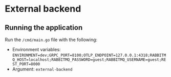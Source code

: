 # External backend

## Running the application

Run the `/cmd/main.go` file with the following:
- Environment variables: `ENVIRONMENT=dev;GRPC_PORT=8100;OTLP_ENDPOINT=127.0.0.1:4318;RABBITMQ_HOST=localhost;RABBITMQ_PASSWORD=guest;RABBITMQ_USERNAME=guest;REST_PORT=8000`
- Argument: `external-backend`